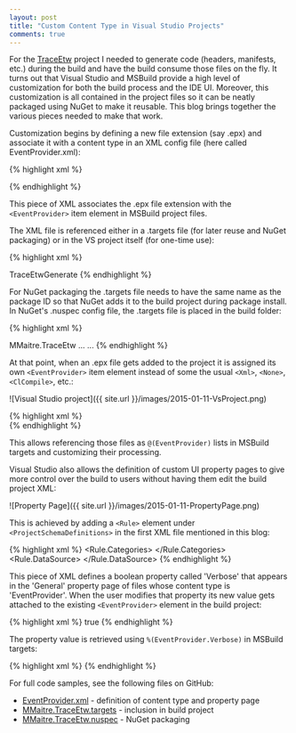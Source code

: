 ```yaml
---
layout: post
title: "Custom Content Type in Visual Studio Projects"
comments: true
---
```


For the [TraceEtw](https://github.com/mmaitre314/TraceEtw) project I needed to generate code (headers, manifests, etc.) during the build and have the build consume those files on the fly. It turns out that Visual Studio and MSBuild provide a high level of customization for both the build process and the IDE UI. Moreover, this customization is all contained in the project files so it can be neatly packaged using NuGet to make it reusable. This blog brings together the various pieces needed to make that work.

Customization begins by defining a new file extension (say .epx) and associate it with a content type in an XML config file (here called EventProvider.xml):

{% highlight xml %}
<?xml version="1.0" encoding="utf-8"?>
<ProjectSchemaDefinitions xmlns="http://schemas.microsoft.com/build/2009/properties">

  <ContentType Name="EventProvider" DisplayName="Event Provider" ItemType="EventProvider" />
  <ItemType Name="EventProvider" DisplayName="Event Provider" />
  <FileExtension Name=".epx" ContentType="EventProvider" />
  
</ProjectSchemaDefinitions>
{% endhighlight %}

This piece of XML associates the .epx file extension with the `<EventProvider>` item element in MSBuild project files.

The XML file is referenced either in a .targets file (for later reuse and NuGet packaging) or in the VS project itself (for one-time use):

{% highlight xml %} 
<?xml version="1.0" encoding="utf-8"?>
<Project xmlns="http://schemas.microsoft.com/developer/msbuild/2003">

  <ItemGroup>
    <PropertyPageSchema Include="$(MSBuildThisFileDirectory)EventProvider.xml" />
    <AvailableItemName Include="EventProvider">
      <Targets>TraceEtwGenerate</Targets>
    </AvailableItemName>
  </ItemGroup>

</Project>
{% endhighlight %}

For NuGet packaging the .targets file needs to have the same name as the package ID so that NuGet adds it to the build project during package install. In NuGet's .nuspec config file, the .targets file is placed in the build folder:

{% highlight xml %}
<?xml version="1.0" encoding="utf-8"?>
<package xmlns="http://schemas.microsoft.com/packaging/2011/08/nuspec.xsd">
  <metadata>
    <id>MMaitre.TraceEtw</id>
    ...
  </metadata>
  <files>
    <file src="MMaitre.TraceEtw.targets" target="build\native\" />
    <file src="EventProvider.xml" target="build\native\" />
    ...
  </files>
</package>
{% endhighlight %}

At that point, when an .epx file gets added to the project it is assigned its own `<EventProvider>` item element instead of some the usual `<Xml>`, `<None>`, `<ClCompile>`, etc.:

![Visual Studio project]({{ site.url }}/images/2015-01-11-VsProject.png)

{% highlight xml %}    
<ItemGroup>
    <EventProvider Include="EtwLogger.epx"/>
</ItemGroup>
{% endhighlight %}

This allows referencing those files as `@(EventProvider)` lists in MSBuild targets and customizing their processing.

Visual Studio also allows the definition of custom UI property pages to give more control over the build to users without having them edit the build project XML:
   
![Property Page]({{ site.url }}/images/2015-01-11-PropertyPage.png)

This is achieved by adding a `<Rule>` element under `<ProjectSchemaDefinitions>` in the first XML file mentioned in this blog:
    
{% highlight xml %}
<Rule Name="EventProvider" DisplayName="Event Provider" Order="500" PageTemplate="tool"   >
    <Rule.Categories>
        <Category Name="General" DisplayName="General" />
    </Rule.Categories>
    <Rule.DataSource>
        <DataSource Persistence="ProjectFile" ItemType="EventProvider" HasConfigurationCondition="true" />
    </Rule.DataSource>
    <BoolProperty Name="Verbose" DisplayName="Verbose" Description="Specifies verbose output." Category="General" Default="false" />
</Rule>
{% endhighlight %}
    
This piece of XML defines a boolean property called 'Verbose' that appears in the 'General' property page of files whose content type is 'EventProvider'. When the user modifies that property its new value gets attached to the existing `<EventProvider>` element in the build project:

{% highlight xml %}
<ItemGroup>
    <EventProvider Include="EtwLogger.epx">
        <Verbose Condition="'$(Configuration)|$(Platform)'=='Release|Win32'">true</Verbose>
    </EventProvider>
</ItemGroup>
{% endhighlight %}

The property value is retrieved using `%(EventProvider.Verbose)` in MSBuild targets:
  
{% highlight xml %}
<Target Name="TraceEtwGenerate"
      Inputs="@(EventProvider)"
      Outputs="@(EventProvider -> '$(ProjectDir)Events\%(Filename).man')" >
    <Message Importance="high" Text="Processing %(EventProvider.Filename).epx" />
    <GenerateEventProvider  InputXmlPath="%(EventProvider.FullPath)"
                            Verbose="%(EventProvider.Verbose)"
                            />
</Target>
{% endhighlight %}
   
For full code samples, see the following files on GitHub:

- [EventProvider.xml](https://github.com/mmaitre314/TraceEtw/blob/master/TraceEtw/EventProviderGenerator/EventProvider.xml) - definition of content type and property page
- [MMaitre.TraceEtw.targets](https://github.com/mmaitre314/TraceEtw/blob/master/TraceEtw/EventProviderGenerator/MMaitre.TraceEtw.targets) - inclusion in build project
- [MMaitre.TraceEtw.nuspec](https://github.com/mmaitre314/TraceEtw/blob/master/TraceEtw/EventProviderGenerator/MMaitre.TraceEtw.nuspec) - NuGet packaging

